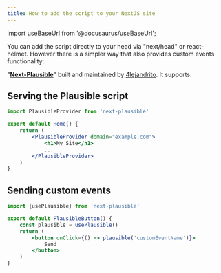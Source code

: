 ```yaml
---
title: How to add the script to your NextJS site
---
```


import useBaseUrl from '@docusaurus/useBaseUrl';

You can add the script directly to your head via "next/head" or react-helmet. However there is a simpler way that also provides custom events functionality:

"**[Next-Plausible](https://github.com/4lejandrito/next-plausible)**" built and maintained by [4lejandrito](https://github.com/4lejandrito). It supports:

## Serving the Plausible script

```jsx
import PlausibleProvider from 'next-plausible'

export default Home() {
    return (
        <PlausibleProvider domain="example.com">
            <h1>My Site</h1>
            ...
        </PlausibleProvider>
    )
}
```

## Sending custom events

```jsx
import {usePlausible} from 'next-plausible'

export default PlausibleButton() {
    const plausible = usePlausible()
    return (
        <button onClick={() => plausible('customEventName')}>
            Send
        </button>
    )
}
```
